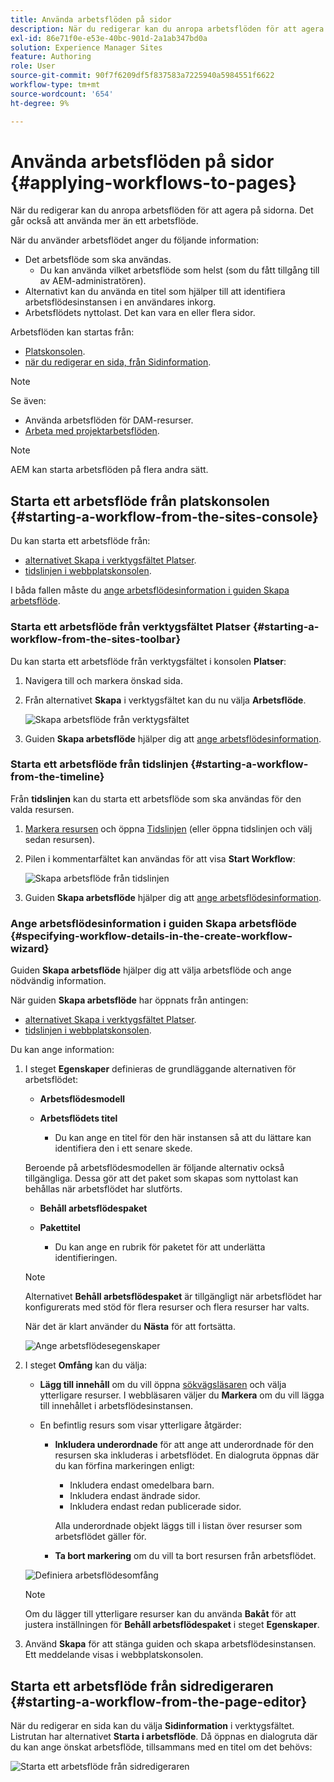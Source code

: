 ```yaml
---
title: Använda arbetsflöden på sidor
description: När du redigerar kan du anropa arbetsflöden för att agera på sidorna. Det går också att använda mer än ett arbetsflöde.
exl-id: 86e71f0e-e53e-40bc-901d-2a1ab347bd0a
solution: Experience Manager Sites
feature: Authoring
role: User
source-git-commit: 90f7f6209df5f837583a7225940a5984551f6622
workflow-type: tm+mt
source-wordcount: '654'
ht-degree: 9%

---
```


# Använda arbetsflöden på sidor {#applying-workflows-to-pages}

När du redigerar kan du anropa arbetsflöden för att agera på sidorna. Det går också att använda mer än ett arbetsflöde.

När du använder arbetsflödet anger du följande information:

* Det arbetsflöde som ska användas.
   * Du kan använda vilket arbetsflöde som helst (som du fått tillgång till av AEM-administratören).
* Alternativt kan du använda en titel som hjälper till att identifiera arbetsflödesinstansen i en användares inkorg.
* Arbetsflödets nyttolast. Det kan vara en eller flera sidor.

Arbetsflöden kan startas från:

* [Platskonsolen](#starting-a-workflow-from-the-sites-console).
* [när du redigerar en sida, från Sidinformation](#starting-a-workflow-from-the-page-editor).

>[!NOTE]
>
>Se även:
>
>* Använda arbetsflöden för DAM-resurser.
>* [Arbeta med projektarbetsflöden](/help/sites-cloud/authoring/projects/workflows.md).

<!-- 
>* [How to apply workflows to DAM assets](/help/assets/assets-workflow.md).
>* [Working with Project Workflows](/help/sites-cloud/authoring/projects/workflows.md).
-->

>[!NOTE]
>
>AEM kan starta arbetsflöden på flera andra sätt.

<!-- 
>AEM administrators can [start workflows using several other methods](/help/sites-administering/workflows-starting.md).
-->

## Starta ett arbetsflöde från platskonsolen {#starting-a-workflow-from-the-sites-console}

Du kan starta ett arbetsflöde från:

* [alternativet Skapa i verktygsfältet Platser](#starting-a-workflow-from-the-sites-toolbar).
* [tidslinjen i webbplatskonsolen](#starting-a-workflow-from-the-timeline).

I båda fallen måste du [ange arbetsflödesinformation i guiden Skapa arbetsflöde](#specifying-workflow-details-in-the-create-workflow-wizard).

### Starta ett arbetsflöde från verktygsfältet Platser {#starting-a-workflow-from-the-sites-toolbar}

Du kan starta ett arbetsflöde från verktygsfältet i konsolen **Platser**:

1. Navigera till och markera önskad sida.

1. Från alternativet **Skapa** i verktygsfältet kan du nu välja **Arbetsflöde**.

   ![Skapa arbetsflöde från verktygsfältet](/help/sites-cloud/authoring/assets/workflows-create-from-toolbar.png)

1. Guiden **Skapa arbetsflöde** hjälper dig att [ange arbetsflödesinformation](#specifying-workflow-details-in-the-create-workflow-wizard).

### Starta ett arbetsflöde från tidslinjen {#starting-a-workflow-from-the-timeline}

Från **tidslinjen** kan du starta ett arbetsflöde som ska användas för den valda resursen.

1. [Markera resursen](/help/sites-cloud/authoring/basic-handling.md#viewing-and-selecting-resources) och öppna [Tidslinjen](/help/sites-cloud/authoring/basic-handling.md#timeline) (eller öppna tidslinjen och välj sedan resursen).
1. Pilen i kommentarfältet kan användas för att visa **Start Workflow**:

   ![Skapa arbetsflöde från tidslinjen](/help/sites-cloud/authoring/assets/workflows-create-from-timeline.png)

1. Guiden **Skapa arbetsflöde** hjälper dig att [ange arbetsflödesinformation](#specifying-workflow-details-in-the-create-workflow-wizard).

### Ange arbetsflödesinformation i guiden Skapa arbetsflöde {#specifying-workflow-details-in-the-create-workflow-wizard}

Guiden **Skapa arbetsflöde** hjälper dig att välja arbetsflöde och ange nödvändig information.

När guiden **Skapa arbetsflöde** har öppnats från antingen:

* [alternativet Skapa i verktygsfältet Platser](#starting-a-workflow-from-the-sites-toolbar).
* [tidslinjen i webbplatskonsolen](#starting-a-workflow-from-the-timeline).

Du kan ange information:

1. I steget **Egenskaper** definieras de grundläggande alternativen för arbetsflödet:

   * **Arbetsflödesmodell**
   * **Arbetsflödets titel**

      * Du kan ange en titel för den här instansen så att du lättare kan identifiera den i ett senare skede.

   Beroende på arbetsflödesmodellen är följande alternativ också tillgängliga. Dessa gör att det paket som skapas som nyttolast kan behållas när arbetsflödet har slutförts.

   * **Behåll arbetsflödespaket**
   * **Pakettitel**

      * Du kan ange en rubrik för paketet för att underlätta identifieringen.

   >[!NOTE]
   >
   >Alternativet **Behåll arbetsflödespaket** är tillgängligt när arbetsflödet har konfigurerats med stöd för flera resurser och flera resurser har valts.

   <!--
   >The **Keep workflow package** option is available when the workflow has been configured for [Multi Resource Support](/help/sites-developing/workflows-models.md#configuring-a-workflow-for-multi-resource-support) and multiple resources have been selected.
   -->

   När det är klart använder du **Nästa** för att fortsätta.

   ![Ange arbetsflödesegenskaper](/help/sites-cloud/authoring/assets/workflows-properties.png)

1. I steget **Omfång** kan du välja:

   * **Lägg till innehåll** om du vill öppna [sökvägsläsaren](/help/sites-cloud/authoring/path-selection.md) och välja ytterligare resurser. I webbläsaren väljer du **Markera** om du vill lägga till innehållet i arbetsflödesinstansen.

   * En befintlig resurs som visar ytterligare åtgärder:

      * **Inkludera underordnade** för att ange att underordnade för den resursen ska inkluderas i arbetsflödet.
En dialogruta öppnas där du kan förfina markeringen enligt:

         * Inkludera endast omedelbara barn.
         * Inkludera endast ändrade sidor.
         * Inkludera endast redan publicerade sidor.

        Alla underordnade objekt läggs till i listan över resurser som arbetsflödet gäller för.

      * **Ta bort markering** om du vill ta bort resursen från arbetsflödet.

   ![Definiera arbetsflödesomfång](/help/sites-cloud/authoring/assets/workflows-scope.png)

   >[!NOTE]
   >
   >Om du lägger till ytterligare resurser kan du använda **Bakåt** för att justera inställningen för **Behåll arbetsflödespaket** i steget **Egenskaper**.

1. Använd **Skapa** för att stänga guiden och skapa arbetsflödesinstansen. Ett meddelande visas i webbplatskonsolen.

## Starta ett arbetsflöde från sidredigeraren {#starting-a-workflow-from-the-page-editor}

När du redigerar en sida kan du välja **Sidinformation** i verktygsfältet. Listrutan har alternativet **Starta i arbetsflöde**. Då öppnas en dialogruta där du kan ange önskat arbetsflöde, tillsammans med en titel om det behövs:

![Starta ett arbetsflöde från sidredigeraren](/help/sites-cloud/authoring/assets/workflows-create-page-editor.png)
